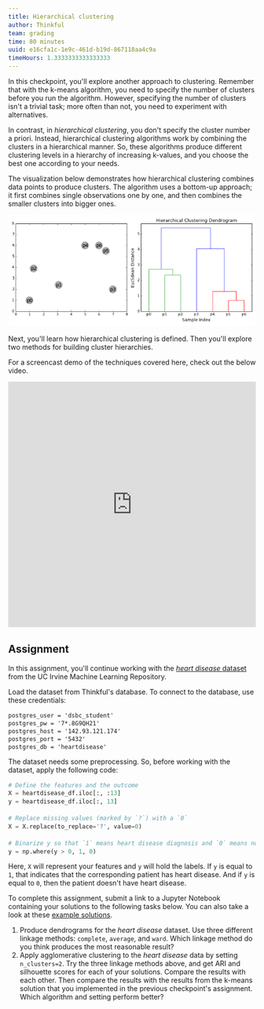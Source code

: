 ```yaml
---
title: Hierarchical clustering
author: Thinkful
team: grading
time: 80 minutes
uuid: e16cfa1c-1e9c-461d-b19d-867118aa4c9a
timeHours: 1.3333333333333333
---
```


In this checkpoint, you'll explore another approach to clustering. Remember that with the k-means algorithm, you need to specify the number of clusters before you run the algorithm. However, specifying the number of clusters isn't a trivial task; more often than not, you need to experiment with alternatives.

In contrast, in *hierarchical clustering*, you don't specify the cluster number a priori. Instead, hierarchical clustering algorithms work by combining the clusters in a hierarchical manner. So, these algorithms produce different clustering levels in a hierarchy of increasing k-values, and you choose the best one according to your needs.

The visualization below demonstrates how hierarchical clustering combines data points to produce clusters. The algorithm uses a bottom-up approach; it first combines single observations one by one, and then combines the smaller clusters into bigger ones.

![hierarchical clustering](hierarchical_clustering.gif)

Next, you'll learn how hierarchical clustering is defined. Then you'll explore two methods for building cluster hierarchies.

<jupyter notebook-name="4.hierarchical_clustering" course-code="DSBC"></jupyter>

For a screencast demo of the techniques covered here, check out the below video.


<iframe id="kaltura_player_1604765923" src="https://cdnapisec.kaltura.com/p/2315191/sp/231519100/embedIframeJs/uiconf_id/45331192/partner_id/2315191?iframeembed=true&playerId=kaltura_player_1604765923&entry_id=1_lr42zq38" width="100%" height="500" allowfullscreen webkitallowfullscreen mozAllowFullScreen allow="autoplay *; fullscreen *; encrypted-media *" frameborder="0"></iframe>

## Assignment

In this assignment, you'll continue working with the [*heart disease* dataset](http://archive.ics.uci.edu/ml/datasets/Heart+Disease) from the UC Irvine Machine Learning Repository.

Load the dataset from Thinkful's database. To connect to the database, use these credentials:

```
postgres_user = 'dsbc_student'
postgres_pw = '7*.8G9QH21'
postgres_host = '142.93.121.174'
postgres_port = '5432'
postgres_db = 'heartdisease'
```

The dataset needs some preprocessing. So, before working with the dataset, apply the following code:

```python
# Define the features and the outcome
X = heartdisease_df.iloc[:, :13]
y = heartdisease_df.iloc[:, 13]

# Replace missing values (marked by `?`) with a `0`
X = X.replace(to_replace='?', value=0)

# Binarize y so that `1` means heart disease diagnosis and `0` means no diagnosis
y = np.where(y > 0, 1, 0)
```
Here, `X` will represent your features and `y` will hold the labels. If `y` is equal to `1`, that indicates that the corresponding patient has heart disease. And if `y` is equal to `0`, then the patient doesn't have heart disease.

To complete this assignment, submit a link to a Jupyter Notebook containing your solutions to the following tasks below. You can also take a look at these [example solutions](https://github.com/Thinkful-Ed/data-201-resources/blob/master/clustering_module_solutions/4.solution_hierarchical_clustering.ipynb).

1. Produce dendrograms for the *heart disease* dataset. Use three different linkage methods: `complete`, `average`, and `ward`. Which linkage method do you think produces the most reasonable result?
2. Apply agglomerative clustering to the *heart disease* data by setting `n_clusters=2`. Try the three linkage methods above, and get ARI and silhouette scores for each of your solutions. Compare the results with each other. Then compare the results with the results from the k-means solution that you implemented in the previous checkpoint's assignment. Which algorithm and setting perform better?
